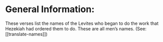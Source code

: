 # General Information:

These verses list the names of the Levites who began to do the work that Hezekiah had ordered them to do. These are all men’s names. (See: [[translate-names]])